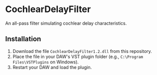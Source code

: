 # CochlearDelayFilter
An all-pass filter simulating cochlear delay characteristics.

## Installation
1. Download the file `CochlearDelayFilter1.2.dll` from this repository.
2. Place the file in your DAW's VST plugin folder (e.g., `C:\Program Files\VSTPlugins` on Windows).
3. Restart your DAW and load the plugin.
